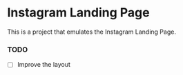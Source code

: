 # Instagram Landing Page
This is a project that emulates the Instagram Landing Page. 

### TODO
- [ ] Improve the layout